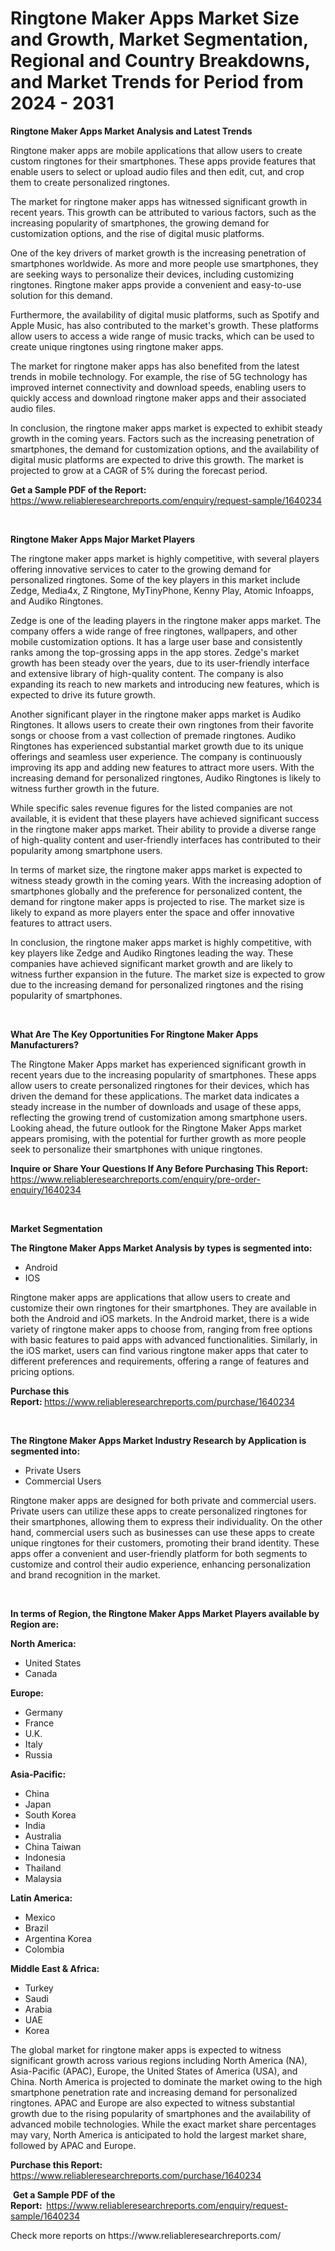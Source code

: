 <p><h1>Ringtone Maker Apps Market Size and Growth, Market Segmentation, Regional and Country Breakdowns, and Market Trends for Period from 2024 -  2031</h1></p><p><strong>Ringtone Maker Apps Market Analysis and Latest Trends</strong></p>
<p><p>Ringtone maker apps are mobile applications that allow users to create custom ringtones for their smartphones. These apps provide features that enable users to select or upload audio files and then edit, cut, and crop them to create personalized ringtones.</p><p>The market for ringtone maker apps has witnessed significant growth in recent years. This growth can be attributed to various factors, such as the increasing popularity of smartphones, the growing demand for customization options, and the rise of digital music platforms. </p><p>One of the key drivers of market growth is the increasing penetration of smartphones worldwide. As more and more people use smartphones, they are seeking ways to personalize their devices, including customizing ringtones. Ringtone maker apps provide a convenient and easy-to-use solution for this demand.</p><p>Furthermore, the availability of digital music platforms, such as Spotify and Apple Music, has also contributed to the market's growth. These platforms allow users to access a wide range of music tracks, which can be used to create unique ringtones using ringtone maker apps.</p><p>The market for ringtone maker apps has also benefited from the latest trends in mobile technology. For example, the rise of 5G technology has improved internet connectivity and download speeds, enabling users to quickly access and download ringtone maker apps and their associated audio files.</p><p>In conclusion, the ringtone maker apps market is expected to exhibit steady growth in the coming years. Factors such as the increasing penetration of smartphones, the demand for customization options, and the availability of digital music platforms are expected to drive this growth. The market is projected to grow at a CAGR of 5% during the forecast period.</p></p>
<p><strong>Get a Sample PDF of the Report:&nbsp;</strong> <a href="https://www.reliableresearchreports.com/enquiry/request-sample/1640234">https://www.reliableresearchreports.com/enquiry/request-sample/1640234</a></p>
<p>&nbsp;</p>
<p><strong>Ringtone Maker Apps Major Market Players</strong></p>
<p><p>The ringtone maker apps market is highly competitive, with several players offering innovative services to cater to the growing demand for personalized ringtones. Some of the key players in this market include Zedge, Media4x, Z Ringtone, MyTinyPhone, Kenny Play, Atomic Infoapps, and Audiko Ringtones.</p><p>Zedge is one of the leading players in the ringtone maker apps market. The company offers a wide range of free ringtones, wallpapers, and other mobile customization options. It has a large user base and consistently ranks among the top-grossing apps in the app stores. Zedge's market growth has been steady over the years, due to its user-friendly interface and extensive library of high-quality content. The company is also expanding its reach to new markets and introducing new features, which is expected to drive its future growth.</p><p>Another significant player in the ringtone maker apps market is Audiko Ringtones. It allows users to create their own ringtones from their favorite songs or choose from a vast collection of premade ringtones. Audiko Ringtones has experienced substantial market growth due to its unique offerings and seamless user experience. The company is continuously improving its app and adding new features to attract more users. With the increasing demand for personalized ringtones, Audiko Ringtones is likely to witness further growth in the future.</p><p>While specific sales revenue figures for the listed companies are not available, it is evident that these players have achieved significant success in the ringtone maker apps market. Their ability to provide a diverse range of high-quality content and user-friendly interfaces has contributed to their popularity among smartphone users.</p><p>In terms of market size, the ringtone maker apps market is expected to witness steady growth in the coming years. With the increasing adoption of smartphones globally and the preference for personalized content, the demand for ringtone maker apps is projected to rise. The market size is likely to expand as more players enter the space and offer innovative features to attract users.</p><p>In conclusion, the ringtone maker apps market is highly competitive, with key players like Zedge and Audiko Ringtones leading the way. These companies have achieved significant market growth and are likely to witness further expansion in the future. The market size is expected to grow due to the increasing demand for personalized ringtones and the rising popularity of smartphones.</p></p>
<p>&nbsp;</p>
<p><strong>What Are The Key Opportunities For Ringtone Maker Apps Manufacturers?</strong></p>
<p><p>The Ringtone Maker Apps market has experienced significant growth in recent years due to the increasing popularity of smartphones. These apps allow users to create personalized ringtones for their devices, which has driven the demand for these applications. The market data indicates a steady increase in the number of downloads and usage of these apps, reflecting the growing trend of customization among smartphone users. Looking ahead, the future outlook for the Ringtone Maker Apps market appears promising, with the potential for further growth as more people seek to personalize their smartphones with unique ringtones.</p></p>
<p><strong>Inquire or Share Your Questions If Any Before Purchasing This Report:</strong> <a href="https://www.reliableresearchreports.com/enquiry/pre-order-enquiry/1640234">https://www.reliableresearchreports.com/enquiry/pre-order-enquiry/1640234</a></p>
<p>&nbsp;</p>
<p><strong>Market Segmentation</strong></p>
<p><strong>The Ringtone Maker Apps Market Analysis by types is segmented into:</strong></p>
<p><ul><li>Android</li><li>IOS</li></ul></p>
<p><p>Ringtone maker apps are applications that allow users to create and customize their own ringtones for their smartphones. They are available in both the Android and iOS markets. In the Android market, there is a wide variety of ringtone maker apps to choose from, ranging from free options with basic features to paid apps with advanced functionalities. Similarly, in the iOS market, users can find various ringtone maker apps that cater to different preferences and requirements, offering a range of features and pricing options.</p></p>
<p><strong>Purchase this Report:&nbsp;</strong><a href="https://www.reliableresearchreports.com/purchase/1640234">https://www.reliableresearchreports.com/purchase/1640234</a></p>
<p>&nbsp;</p>
<p><strong>The Ringtone Maker Apps Market Industry Research by Application is segmented into:</strong></p>
<p><ul><li>Private Users</li><li>Commercial Users</li></ul></p>
<p><p>Ringtone maker apps are designed for both private and commercial users. Private users can utilize these apps to create personalized ringtones for their smartphones, allowing them to express their individuality. On the other hand, commercial users such as businesses can use these apps to create unique ringtones for their customers, promoting their brand identity. These apps offer a convenient and user-friendly platform for both segments to customize and control their audio experience, enhancing personalization and brand recognition in the market.</p></p>
<p>&nbsp;</p>
<p><strong>In terms of Region, the Ringtone Maker Apps Market Players available by Region are:</strong></p>
<p>
    <p> <strong> North America: </strong>
        <ul>
            <li>United States</li>
            <li>Canada</li>
        </ul>
        </p> 
    <p> <strong> Europe: </strong>
        <ul>
            <li>Germany</li>
            <li>France</li>
            <li>U.K.</li>
            <li>Italy</li>
            <li>Russia</li>
        </ul>
        </p> 
    <p> <strong> Asia-Pacific: </strong>
        <ul>
            <li>China</li>
            <li>Japan</li>
            <li>South Korea</li>
            <li>India</li>
            <li>Australia</li>
            <li>China Taiwan</li>
            <li>Indonesia</li>
            <li>Thailand</li>
            <li>Malaysia</li>
        </ul>
        </p> 
    <p> <strong> Latin America: </strong>
        <ul>
            <li>Mexico</li>
            <li>Brazil</li>
            <li>Argentina Korea</li>
            <li>Colombia</li>
        </ul>
        </p> 
    <p> <strong> Middle East & Africa: </strong>
        <ul>
            <li>Turkey</li>
            <li>Saudi</li>
            <li>Arabia</li>
            <li>UAE</li>
            <li>Korea</li>
        </ul>
    </p>
    </p>
<p><p>The global market for ringtone maker apps is expected to witness significant growth across various regions including North America (NA), Asia-Pacific (APAC), Europe, the United States of America (USA), and China. North America is projected to dominate the market owing to the high smartphone penetration rate and increasing demand for personalized ringtones. APAC and Europe are also expected to witness substantial growth due to the rising popularity of smartphones and the availability of advanced mobile technologies. While the exact market share percentages may vary, North America is anticipated to hold the largest market share, followed by APAC and Europe.</p></p>
<p><strong>Purchase this Report: </strong><a href="https://www.reliableresearchreports.com/purchase/1640234">https://www.reliableresearchreports.com/purchase/1640234</a></p>
<p>&nbsp;<strong>Get a Sample PDF of the Report:&nbsp;&nbsp;</strong><a href="https://www.reliableresearchreports.com/enquiry/request-sample/1640234">https://www.reliableresearchreports.com/enquiry/request-sample/1640234</a></p>
<p><strong></strong></p>
<p>Check more reports on https://www.reliableresearchreports.com/</p>